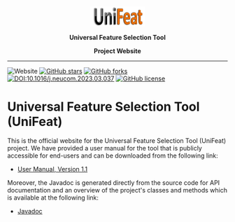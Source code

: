  <div align="center" width="100px"> 
     <a href="https://unifeat.github.io/"><img src="https://raw.githubusercontent.com/UniFeat/UniFeat.github.io/main/images/logo.png" alt="logo" width="25%" /></a>
     <p font-size="300px"><b>Universal Feature Selection Tool</b></p> 
     <p font-size="100px"><b>Project Website</b></p> 
 </div>
 
 ----
![Website](https://img.shields.io/website?down_message=down&up_message=live&url=https%3A%2F%2Funifeat.github.io%2F)
[![GitHub stars](https://img.shields.io/github/stars/UniFeat/UniFeat.github.io)](https://github.com/UniFeat/UniFeat.github.io/stargazers)
[![GitHub forks](https://img.shields.io/github/forks/UniFeat/UniFeat.github.io)](https://github.com/UniFeat/UniFeat.github.io/network)
[![DOI:10.1016/j.neucom.2023.03.037](https://zenodo.org/badge/DOI/10.1016/j.neucom.2023.03.037.svg)](https://doi.org/10.1016/j.neucom.2023.03.037)
[![GitHub license](https://img.shields.io/github/license/UniFeat/UniFeat.github.io)](https://github.com/UniFeat/UniFeat.github.io/blob/main/LICENSE)

# Universal Feature Selection Tool (UniFeat)
This is the official website for the Universal Feature Selection Tool (UniFeat) project. We have provided a user manual for the tool that is publicly accessible for end-users and can be downloaded from the following link:

- [User Manual, Version 1.1](https://github.com/UniFeat/UniFeat.github.io/raw/main/docs/user_manual_v1.1.pdf)

Moreover, the Javadoc is generated directly from the source code for API documentation and an overview of the project's classes and methods which is available at the following link:

- [Javadoc](https://unifeat.github.io/docs/java-docs/v0.1.1/index.html)

